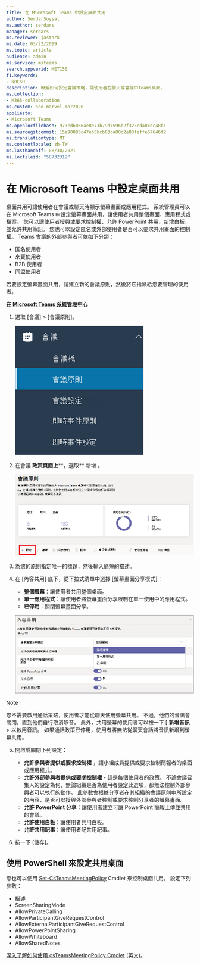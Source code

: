 ```yaml
---
title: 在 Microsoft Teams 中設定桌面共用
author: SerdarSoysal
ms.author: serdars
manager: serdars
ms.reviewer: jastark
ms.date: 03/22/2019
ms.topic: article
audience: admin
ms.service: msteams
search.appverid: MET150
f1.keywords:
- NOCSH
description: 瞭解如何設定會議策略，讓使用者在聊天或會議中Teams桌面。
ms.collection:
- M365-collaboration
ms.custom: seo-marvel-mar2020
appliesto:
- Microsoft Teams
ms.openlocfilehash: 973ed6056ae8e73b79d7596b2f325cda8cdc48b1
ms.sourcegitcommit: 15e90083c47eb5bcb03ca80c2e83feffe67646f2
ms.translationtype: MT
ms.contentlocale: zh-TW
ms.lasthandoff: 08/30/2021
ms.locfileid: "58732312"
---
```

# <a name="configure-desktop-sharing-in-microsoft-teams"></a>在 Microsoft Teams 中設定桌面共用

桌面共用可讓使用者在會議或聊天時顯示螢幕畫面或應用程式。 系統管理員可以在 Microsoft Teams 中設定螢幕畫面共用，讓使用者共用整個畫面、應用程式或檔案。 您可以讓使用者授與或要求控制權、允許 PowerPoint 共用、新增白板，並允許共用筆記。 您也可以設定匿名或外部使用者是否可以要求共用畫面的控制權。 Teams 會議的外部參與者可依如下分類：

- 匿名使用者
- 來賓使用者
- B2B 使用者
- 同盟使用者

若要設定螢幕畫面共用，請建立新的會議原則，然後將它指派給您要管理的使用者。

**在 [Microsoft Teams 系統管理中心](https://admin.teams.microsoft.com/)**

1. 選取 [會議] > [會議原則]。

    ![已選取會議政策。](media/configure-desktop-sharing-image1.png)

2. 在會議 **政策頁面上****，選取** 新增 。

    ![會議政策訊息。](media/addMeeting.png)

3. 為您的原則指定唯一的標題，然後輸入簡短的描述。

4. 在 [內容共用] 底下，從下拉式清單中選擇 [螢幕畫面分享模式]：

   - **整個螢幕**：讓使用者共用整個桌面。
   - **單一應用程式**：讓使用者將螢幕畫面分享限制在單一使用中的應用程式。
   - **已停用**：關閉螢幕畫面分享。

    ![共用模式選項。](media/configure-desktop-sharing-image3.png)

  > [!Note]
  > 您不需要啟用通話策略，使用者才能從聊天使用螢幕共用。 不過，他們的音訊會關閉，直到他們自行取消靜音。 此外，共用螢幕的使用者可以按一下 [ **新增音訊** > 以啟用音訊。 如果通話政策已停用，使用者將無法從聊天會話將音訊新增到螢幕共用。

5. 開啟或關閉下列設定：

    - **允許參與者提供或要求控制權** ，讓小組成員提供或要求控制簡報者的桌面或應用程式。
    - **允許外部參與者提供或要求控制權** - 這是每個使用者的政策。 不論會議召集人的設定為何，無論組織是否為使用者設定此選項，都無法控制外部參與者可以執行的動作。 此參數會根據分享者在其組織的會議原則中所設定的內容，是否可以授與外部參與者控制或要求控制分享者的螢幕畫面。
    - **允許 PowerPoint 分享**：讓使用者建立可讓 PowerPoint 簡報上傳並共用的會議。
    - **允許使用白板**：讓使用者共用白板。
    - **允許共用記事**：讓使用者記共用記事。

6. 按一下 [儲存]。

## <a name="use-powershell-to-configure-shared-desktop"></a>使用 PowerShell 來設定共用桌面

您也可以使用 [Set-CsTeamsMeetingPolicy](/powershell/module/skype/set-csteamsmeetingpolicy?view=skype-ps) Cmdlet 來控制桌面共用。 設定下列參數：

- 描述
- ScreenSharingMode
- AllowPrivateCalling
- AllowParticipantGiveRequestControl
- AllowExternalParticipantGiveRequestControl
- AllowPowerPointSharing
- AllowWhiteboard
- AllowSharedNotes

[深入了解如何使用 csTeamsMeetingPolicy Cmdlet](/powershell/module/skype/set-csteamsmeetingpolicy?view=skype-ps) (英文)。